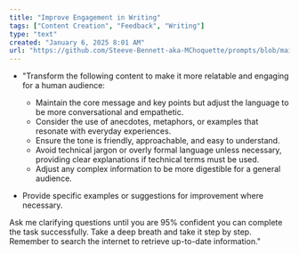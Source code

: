 ```yaml
---
title: "Improve Engagement in Writing"
tags: ["Content Creation", "Feedback", "Writing"]
type: "text"
created: "January 6, 2025 8:01 AM"
url: "https://github.com/Steeve-Bennett-aka-MChoquette/prompts/blob/main/improve_engagement_in_writing.md"
---
```


- "Transform the following content to make it more relatable and engaging for a human audience:
  - Maintain the core message and key points but adjust the language to be more conversational and empathetic.
  - Consider the use of anecdotes, metaphors, or examples that resonate with everyday experiences.
  - Ensure the tone is friendly, approachable, and easy to understand.
  - Avoid technical jargon or overly formal language unless necessary, providing clear explanations if technical terms must be used.
  - Adjust any complex information to be more digestible for a general audience.

- Provide specific examples or suggestions for improvement where necessary.

Ask me clarifying questions until you are 95% confident you can complete the task successfully. Take a deep breath and take it step by step. Remember to search the internet to retrieve up-to-date information."